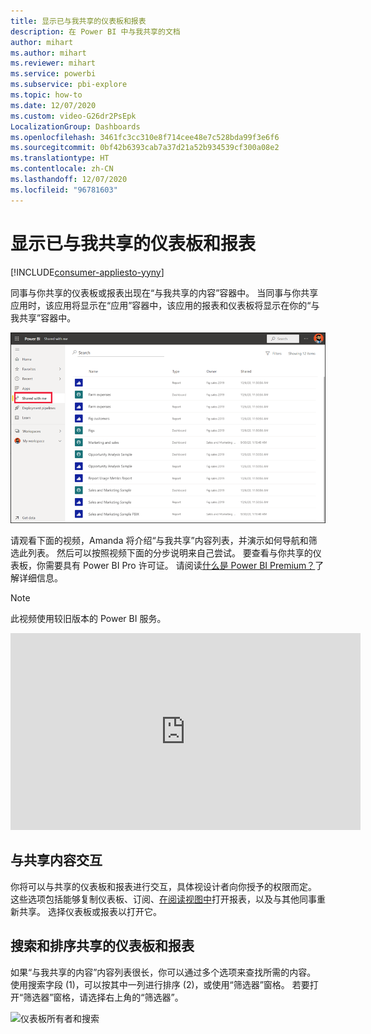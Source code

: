 ```yaml
---
title: 显示已与我共享的仪表板和报表
description: 在 Power BI 中与我共享的文档
author: mihart
ms.author: mihart
ms.reviewer: mihart
ms.service: powerbi
ms.subservice: pbi-explore
ms.topic: how-to
ms.date: 12/07/2020
ms.custom: video-G26dr2PsEpk
LocalizationGroup: Dashboards
ms.openlocfilehash: 3461fc3cc310e8f714cee48e7c528bda99f3e6f6
ms.sourcegitcommit: 0bf42b6393cab7a37d21a52b934539cf300a08e2
ms.translationtype: HT
ms.contentlocale: zh-CN
ms.lasthandoff: 12/07/2020
ms.locfileid: "96781603"
---
```

# <a name="display-the-dashboards-and-reports-that-have-been-shared-with-me"></a>显示已与我共享的仪表板和报表

[!INCLUDE[consumer-appliesto-yyny](../includes/consumer-appliesto-yyny.md)]


同事与你共享的仪表板或报表出现在“与我共享的内容”容器中。 当同事与你共享应用时，该应用将显示在“应用”容器中，该应用的报表和仪表板将显示在你的“与我共享”容器中。   

![“共享”图标](./media/end-user-shared-with-me/power-bi-shared-with-me.png)

请观看下面的视频，Amanda 将介绍“与我共享”内容列表，并演示如何导航和筛选此列表。 然后可以按照视频下面的分步说明来自己尝试。 要查看与你共享的仪表板，你需要具有 Power BI Pro 许可证。 请阅读[什么是 Power BI Premium？](../admin/service-premium-what-is.md)了解详细信息。
    

> [!NOTE]
> 此视频使用较旧版本的 Power BI 服务。
    

<iframe width="560" height="315" src="https://www.youtube.com/embed/G26dr2PsEpk" frameborder="0" allowfullscreen></iframe>

## <a name="interact-with-shared-content"></a>与共享内容交互

你将可以与共享的仪表板和报表进行交互，具体视设计者向你授予的权限而定。 这些选项包括能够复制仪表板、订阅、[在阅读视图中](end-user-reading-view.md)打开报表，以及与其他同事重新共享。 选择仪表板或报表以打开它。


## <a name="search-and-sort-shared-dashboards-and-reports"></a>搜索和排序共享的仪表板和报表
如果“与我共享的内容”内容列表很长，你可以通过多个选项来查找所需的内容。 使用搜索字段 (1)，可以按其中一列进行排序 (2)，或使用“筛选器”窗格。 若要打开“筛选器”窗格，请选择右上角的“筛选器”。    

![仪表板所有者和搜索](./media/end-user-shared-with-me/power-bi-filter.png)
